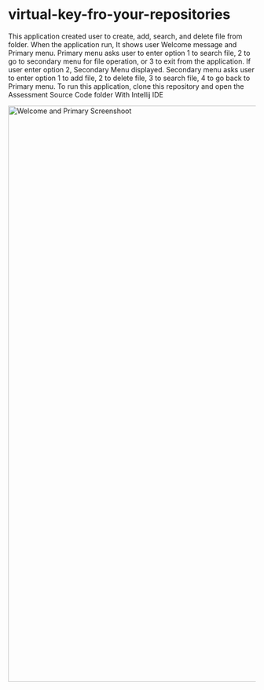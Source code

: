 # virtual-key-fro-your-repositories
This application created user to create, add, search, and delete file from folder. When the application run, It shows user Welcome message and Primary     menu. Primary menu asks user to enter option 1 to search file, 2 to go to secondary menu for file operation, or 3 to exit from the application. If user     enter option 2, Secondary Menu displayed. Secondary menu asks user to enter option 1 to add file, 2 to delete file, 3 to search file, 4 to go back to       Primary menu. 
To run this application, clone this repository and open the Assessment Source Code folder With Intellij IDE

<img width="1173" alt="Welcome and Primary Screenshoot " src="https://user-images.githubusercontent.com/107365917/173359176-700f1fdc-7ad8-46ac-a7d8-18a25b79b38d.png">
